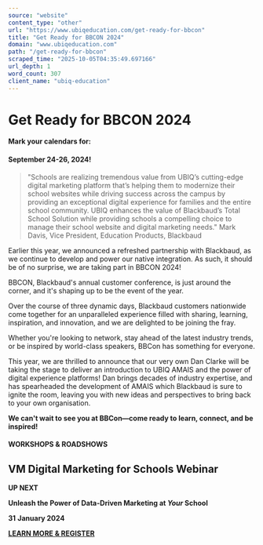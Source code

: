 ```yaml
---
source: "website"
content_type: "other"
url: "https://www.ubiqeducation.com/get-ready-for-bbcon"
title: "Get Ready for BBCON 2024"
domain: "www.ubiqeducation.com"
path: "/get-ready-for-bbcon"
scraped_time: "2025-10-05T04:35:49.697166"
url_depth: 1
word_count: 307
client_name: "ubiq-education"
---
```


# Get Ready for BBCON 2024

**Mark your calendars for:**

#### September 24-26, 2024!

> "Schools are realizing tremendous value from UBIQ’s cutting-edge digital marketing platform that’s helping them to modernize their school websites while driving success across the campus by providing an exceptional digital experience for families and the entire school community. UBIQ enhances the value of Blackbaud’s Total School Solution while providing schools a compelling choice to manage their school website and digital marketing needs."
> Mark Davis, Vice President, Education Products, Blackbaud

Earlier this year, we announced a refreshed partnership with Blackbaud, as we continue to develop and power our native integration. As such, it should be of no surprise, we are taking part in BBCON 2024!

BBCON, Blackbaud's annual customer conference, is just around the corner, and it's shaping up to be the event of the year.

Over the course of three dynamic days, Blackbaud customers nationwide come together for an unparalleled experience filled with sharing, learning, inspiration, and innovation, and we are delighted to be joining the fray.

Whether you're looking to network, stay ahead of the latest industry trends, or be inspired by world-class speakers, BBCon has something for everyone.

This year, we are thrilled to announce that our very own Dan Clarke will be taking the stage to deliver an introduction to UBIQ AMAIS and the power of digital experience platforms! Dan brings decades of industry expertise, and has spearheaded the development of AMAIS which Blackbaud is sure to ignite the room, leaving you with new ideas and perspectives to bring back to your own organisation.

**We can't wait to see you at BBCon—come ready to learn, connect, and be inspired!**

#### WORKSHOPS & ROADSHOWS

## VM Digital Marketing for Schools Webinar

**UP NEXT**

**Unleash the Power of Data-Driven Marketing at _Your_ School**

**31** **January 2024**

**[LEARN MORE & REGISTER](https://www.thevirtualmarketer.co.uk/webinars)**